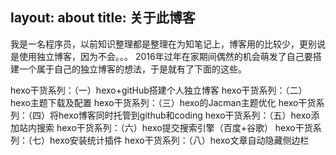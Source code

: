 layout: about
title: 关于此博客
---
我是一名程序员，以前知识整理都是整理在为知笔记上，博客用的比较少，更别说是使用独立博客，因为不会。。。
2016年过年在家期间偶然的机会萌发了自己要搭建一个属于自己的独立博客的想法，于是就有了下面的这些。


hexo干货系列：（一）hexo+gitHub搭建个人独立博客
hexo干货系列：（二）hexo主题下载及配置
hexo干货系列：（三）hexo的Jacman主题优化
hexo干货系列：（四）将hexo博客同时托管到github和coding
hexo干货系列：（五）hexo添加站内搜索
hexo干货系列：（六）hexo提交搜索引擎（百度+谷歌）
hexo干货系列：（七）hexo安装统计插件
hexo干货系列：（八）hexo文章自动隐藏侧边栏